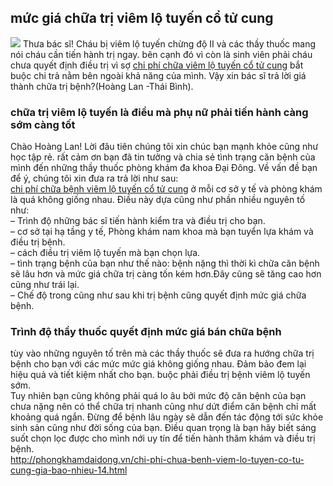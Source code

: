 
<h2>mức giá chữa trị viêm lộ tuyến cổ tử cung</h2>
<img src="http://phongkhamdaidong.vn/upload/hinhanh/chi-phi-chua-benh-viem-lo-tuyen-co-tu-cung-gia-bao-nhieu-1.jpg">
Thưa bác sĩ! Cháu bị viêm lộ tuyến chừng độ II và các thầy thuốc mang nói cháu cần tiến hành trị ngay. bên cạnh đó vì còn là sinh viên phải cháu chưa quyết định điều trị vì sợ <a href="http://phongkhamdaidong.vn/chi-phi-chua-benh-viem-lo-tuyen-co-tu-cung-gia-bao-nhieu-14.html"> chi phí chữa viêm lộ tuyến cổ tử cung</a> bắt buộc chi trả nằm bên ngoài khả năng của mình. Vậy xin bác sĩ trả lời giá thành chữa trị bệnh?(Hoàng Lan -Thái Bình).</br>
<h3>chữa trị viêm lộ tuyến là điều mà phụ nữ phải tiến hành càng sớm càng tốt</h3>
Chào Hoàng Lan! Lời đâu tiên chúng tôi xin chúc bạn mạnh khỏe cũng như học tập rẻ. rất cảm ơn bạn đã tin tưởng và chia sẻ tình trạng căn bệnh của mình đến những thầy thuốc phòng khám đa khoa Đại Đông.
Về vấn đề bạn để ý, chúng tôi xin đưa ra trả lời như sau:</br>
<a href="http://phongkhamdaidong.vn/chi-phi-chua-benh-viem-lo-tuyen-co-tu-cung-gia-bao-nhieu-14.html">chi phí chữa bệnh viêm lộ tuyến cổ tử cung</a> ở mỗi cơ sở y tế và phòng khám là quá không giống nhau. Điều này dựa cũng như phần nhiều nguyên tố như:</br>
– Trình độ những bác sĩ tiến hành kiểm tra và điều trị cho bạn.</br>
– cơ sở tại hạ tầng y tế, Phòng khám nam khoa mà bạn tuyển lựa khám và điều trị bệnh.</br>
– cách điều trị viêm lộ tuyến mà bạn chọn lựa.</br>
– tình trạng bệnh của bạn như thế nào: bệnh nặng thì thời kì chữa căn bệnh sẽ lâu hơn và mức giá chữa trị càng tốn kém hơn.Đây cũng sẽ tăng cao hơn cũng như trái lại.</br>
– Chế độ trong cũng như sau khi trị bệnh cũng quyết định mức giá chữa bệnh.</br>


<h3>Trình độ thầy thuốc quyết định mức giá bán chữa bệnh</h3>

tùy vào những nguyên tố trên mà các thầy thuốc sẽ đưa ra hướng chữa trị bệnh cho bạn với các mức mức giá không giống nhau. Đảm bảo đem lại hiệu quả và tiết kiệm nhất cho bạn.
buộc phải điều trị bệnh viêm lộ tuyến sớm.</br>
Tuy nhiên bạn cũng không phải quá lo âu bởi mức độ căn bệnh của bạn chưa nặng nên có thể chữa trị nhanh cũng như dứt điểm căn bệnh chỉ mất khoảng quá ngắn. Đừng để bệnh lâu ngày sẽ dẫn đến tác động tới sức khỏe sinh sản cũng như đời sống của bạn. Điều quan trọng là bạn hãy biết sáng suốt chọn lọc được cho mình nới uy tín để tiến hành thăm khám và điều trị bệnh.</br>
<a href="http://phongkhamdaidong.vn/chi-phi-chua-benh-viem-lo-tuyen-co-tu-cung-gia-bao-nhieu-14.html">http://phongkhamdaidong.vn/chi-phi-chua-benh-viem-lo-tuyen-co-tu-cung-gia-bao-nhieu-14.html</a>
